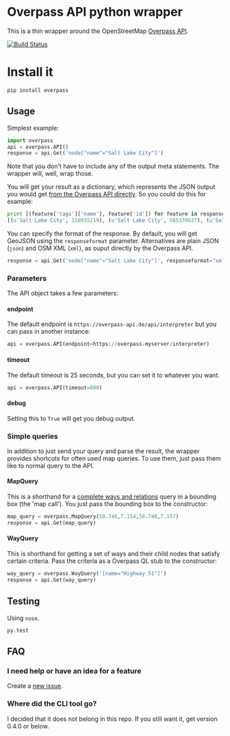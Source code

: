 Overpass API python wrapper
===========================

This is a thin wrapper around the OpenStreetMap [Overpass
API](http://wiki.openstreetmap.org/wiki/Overpass_API>).

[![Build Status](https://travis-ci.org/mvexel/overpass-api-python-wrapper.svg?branch=master)](https://travis-ci.org/mvexel/overpass-api-python-wrapper)

Install it
==========

`pip install overpass`

## Usage

Simplest example:

```python
import overpass
api = overpass.API()
response = api.Get('node["name"="Salt Lake City"]')
```

Note that you don't have to include any of the output meta statements.
The wrapper will, well, wrap those.

You will get your result as a dictionary, which represents the
JSON output you would get [from the Overpass API
directly](https://overpass-api.de/output_formats.html#json>). So you
could do this for example:

```python
print [(feature['tags']['name'], feature['id']) for feature in response['elements']]
[(u'Salt Lake City', 150935219), (u'Salt Lake City', 585370637), (u'Salt Lake City', 1615721573)]
```

You can specify the format of the response. By default, you will get GeoJSON using the `responseformat` parameter. Alternatives are plain JSON (`json`) and OSM XML (`xml`), as ouput directly by the Overpass API.

```python
response = api.Get('node["name"="Salt Lake City"]', responseformat="xml")
```

### Parameters


The API object takes a few parameters:

#### endpoint

The default endpoint is `https://overpass-api.de/api/interpreter` but
you can pass in another instance:

```python
api = overpass.API(endpoint=https://overpass.myserver/interpreter)
```

#### timeout

The default timeout is 25 seconds, but you can set it to whatever you
want.

```python
api = overpass.API(timeout=600)
```

#### debug

Setting this to `True` will get you debug output.

### Simple queries

In addition to just send your query and parse the result, the wrapper
provides shortcuts for often used map queries. To use them, just pass
them like to normal query to the API.

#### MapQuery

This is a shorthand for a [complete ways and
relations](https://wiki.openstreetmap.org/wiki/Overpass_API/Language_Guide#Recursing_up_and_down:_Completed_ways_and_relations)
query in a bounding box (the 'map call'). You just pass the bounding box
to the constructor:

```python
map_query = overpass.MapQuery(50.746,7.154,50.748,7.157)
response = api.Get(map_query)
```

#### WayQuery

This is shorthand for getting a set of ways and their child nodes that
satisfy certain criteria. Pass the criteria as a Overpass QL stub to the
constructor:

```python
way_query = overpass.WayQuery('[name="Highway 51"]')
response = api.Get(way_query)
```

## Testing

Using `nose`.

`py.test`

## FAQ

### I need help or have an idea for a feature

Create a [new
issue](https://github.com/mvexel/overpass-api-python-wrapper/issues>).

### Where did the CLI tool go?

I decided that it does not belong in this repo. If you still want it, get version 0.4.0 or below.
